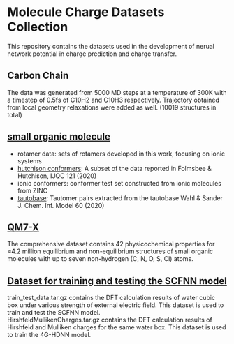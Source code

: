# Molecule Charge Datasets Collection 
This repository contains the datasets used in the development of nerual network potential in charge prediction and charge transfer.
## Carbon Chain
The data was generated from 5000 MD steps at a temperature of 300K with a timestep of 0.5fs of C10H2 and C10H3 respectively. Trajectory obtained from local geometry relaxations were added as well. (10019 structures in total) 
## [small organic molecule](https://pubs.acs.org/doi/10.1021/acs.jctc.1c00821)
 - rotamer data:  sets of rotamers developed in this work, focusing on ionic systems 
 - [hutchison conformers](https://github.com/ghutchis/conformer-benchmark):  A subset of the data reported in Folmsbee & Hutchison, IJQC 121 (2020)
 - ionic conformers:  conformer test set constructed from ionic molecules from ZINC
 - [tautobase](https://github.com/WahlOya/Tautobase):  Tautomer pairs extracted from the tautobase Wahl & Sander J. Chem. Inf. Model 60 (2020)

## [QM7-X](https://zenodo.org/record/4288677)
The comprehensive dataset contains 42 physicochemical properties for ≈4.2 million equilibrium and non-equilibrium structures of small organic molecules with up to seven non-hydrogen (C, N, O, S, Cl) atoms.

## [Dataset for training and testing the SCFNN model](https://zenodo.org/record/5760191#.ZAshuhVBzBU)  
train_test_data.tar.gz contains the DFT calculation results of water cubic box under various strength of external electric field. This dataset is used to train and test the SCFNN model.  
HirshfeldMullikenCharges.tar.gz contains the DFT calculation results of Hirshfeld and Mulliken charges for the same water box. This dataset is used to train the 4G-HDNN model.
